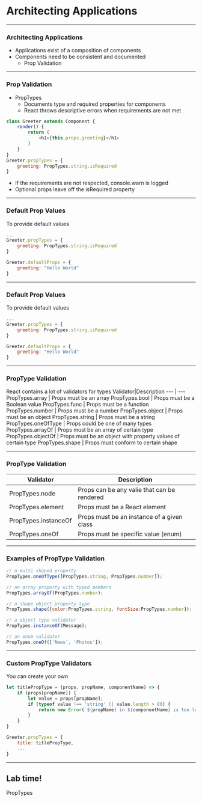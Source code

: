 # Architecting Applications

---
### Architecting Applications
- Applications exist of a composition of components
- Components need to be consistent and documented
    - Prop Validation

---
### Prop Validation
- PropTypes
    - Documents type and required properties for components
    - React throws descriptive errors when requirements are not met
    
```js
class Greeter extends Component {
    render() {
        return (
            <h1>{this.props.greeting}</h1>
        )
    }
}
Greeter.propTypes = {
    greeting: PropTypes.string.isRequired
}
```

* If the requirements are not respected, console.warn is logged
* Optional props leave off the isRequired property

---
### Default Prop Values
To provide default values
```js
...
Greeter.propTypes = {
    greeting: PropTypes.string.isRequired
}

Greeter.defaultProps = {
    greeting: "Hello World"
}
```

---
### Default Prop Values
To provide default values
```js
...
Greeter.propTypes = {
    greeting: PropTypes.string.isRequired
}

Greeter.defaultProps = {
    greeting: "Hello World"
}
```

---
### PropType Validation
React contains a lot of validators for types
Validator|Description
--- | --- 
PropTypes.array | Props must be an array
PropTypes.bool | Props must be a Boolean value
PropTypes.func | Props must be a function
PropTypes.number | Props must be a number
PropTypes.object | Props must be an object
PropTypes.string | Props must be a string
PropTypes.oneOfType | Props could be one of many types
PropTypes.arrayOf | Props must be an array of certain type
PropTypes.objectOf | Props must be an object with property values of certain type
PropTypes.shape | Props must conform to certain shape

---
### PropType Validation

Validator|Description
--- | --- 
PropTypes.node | Props can be any valie that can be rendered
PropTypes.element | Props must be a React element
PropTypes.instanceOf | Props must be an instance of a given class
PropTypes.oneOf | Props must be specific value (enum)

---
### Examples of PropType Validation

```js
// a multi shaped property
PropTypes.oneOfType([PropTypes.string, PropTypes.number]);

// an array property with typed members
PropTypes.arrayOf(PropTypes.number);

// a shape object property type
PropTypes.shape({color:PropTypes.string, fontSize:PropTypes.number});

// a object type validator
PropTypes.instanceOf(Message);

// an enum validator
PropTypes.oneOf(['News', 'Photos']);
```

---
### Custom PropType Validators

You can create your own

```js
let titlePropType = (props, propName, componentName) => {
    if (props[propName]) {
        let value = props[propName];
        if (typeof value !== 'string' || value.length > 80) {
            return new Error(`${propName} in ${componentName} is too long!`);
        }
    }
}

Greeter.propTypes = {
    title: titlePropType,
    ...
}
```


---
<!-- .slide: data-background="url('images/lab2.jpg')" data-background-size="cover"  --> 
<!-- .slide: class="lab" -->
## Lab time!
PropTypes